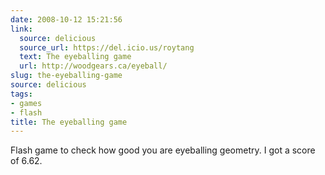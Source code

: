 ```yaml
---
date: 2008-10-12 15:21:56
link:
  source: delicious
  source_url: https://del.icio.us/roytang
  text: The eyeballing game
  url: http://woodgears.ca/eyeball/
slug: the-eyeballing-game
source: delicious
tags:
- games
- flash
title: The eyeballing game
---
```


Flash game to check how good you are eyeballing geometry. I got a score of 6.62.